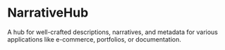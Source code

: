 # NarrativeHub
A hub for well-crafted descriptions, narratives, and metadata for various applications like e-commerce, portfolios, or documentation.
